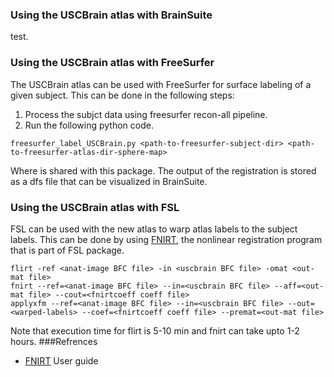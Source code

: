 ### Using the USCBrain atlas with BrainSuite
test.
### Using the USCBrain atlas with FreeSurfer
The USCBrain atlas can be used with FreeSurfer for surface labeling of a given subject. This can be done in the following steps:

1. Process the subjct data using freesurfer recon-all pipeline.
2. Run the following python code.
``` 
freesurfer_label_USCBrain.py <path-to-freesurfer-subject-dir> <path-to-freesurfer-atlas-dir-sphere-map>
```
Where <path-to-freesurfer-atlas-dir-sphere-map> is shared with this package.
The output of the registration is stored as a dfs file that can be visualized in BrainSuite.

### Using the USCBrain atlas with FSL

FSL can be used with the new atlas to warp atlas labels to the subject labels. This can be done by using [FNIRT](https://fsl.fmrib.ox.ac.uk/fsl/fslwiki/FNIRT), the nonlinear registration program that is part of FSL package. 

```
flirt -ref <anat-image BFC file> -in <uscbrain BFC file> -omat <out-mat file>
fnirt --ref=<anat-image BFC file> --in=<uscbrain BFC file> --aff=<out-mat file> --cout=<fnirtcoeff coeff file>
applyxfm --ref=<anat-image BFC file> --in=<uscbrain BFC file> --out=<warped-labels> --coef=<fnirtcoeff coeff file> --premat=<out-mat file>
```
Note that execution time for flirt is 5-10 min and fnirt can take upto 1-2 hours. 
###Refrences
* [FNIRT](http://web.mit.edu/fsl_v5.0.8/fsl/doc/wiki/FNIRT(2f)UserGuide.html#Now_what.3F_--_applywarp.21) User guide
